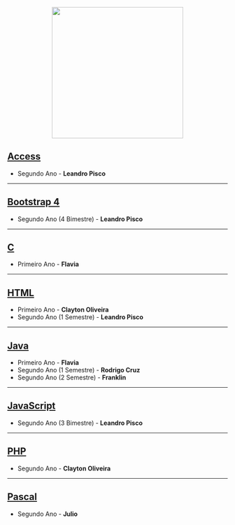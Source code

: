 <p align="center">
    <img src="https://user-images.githubusercontent.com/41977137/68078206-0f0b9700-fdb0-11e9-9364-d27150af29d4.png" width="300">
</p>




## [Access](https://github.com/JoaoPedroAlvarenga/RezendeRammel_lessons/tree/master/Access)

- Segundo Ano - <b> Leandro Pisco </b> 

---

## [Bootstrap 4](https://github.com/JoaoPedroAlvarenga/RezendeRammel_lessons/tree/master/Bootstrap)

- Segundo Ano (4 Bimestre) - <b> Leandro Pisco </b> 

---

## [C](https://github.com/JoaoPedroAlvarenga/RezendeRammel_lessons/tree/master/C)

- Primeiro Ano - <strong> Flavia </strong>

---
## [HTML](https://github.com/JoaoPedroAlvarenga/RezendeRammel_lessons/tree/master/HTML)

- Primeiro Ano - <strong> Clayton Oliveira </strong> <br>
- Segundo Ano (1 Semestre) - <strong> Leandro Pisco </strong> 

---
## [Java](https://github.com/JoaoPedroAlvarenga/RezendeRammel_lessons/tree/master/Java)

- Primeiro Ano - <strong> Flavia </strong> <br> 
- Segundo Ano (1 Semestre) - <strong> Rodrigo Cruz </strong>
- Segundo Ano (2 Semestre) - <strong> Franklin </strong>

---
## [JavaScript](https://github.com/JoaoPedroAlvarenga/RezendeRammel_lessons/tree/master/JavaScript/)

- Segundo Ano (3 Bimestre) - <strong> Leandro Pisco </strong>

---
## [PHP](https://github.com/JoaoPedroAlvarenga/RezendeRammel_lessons/tree/master/PHP)

- Segundo Ano - <strong> Clayton Oliveira </strong>

---
## [Pascal](https://github.com/JoaoPedroAlvarenga/RezendeRammel_lessons/tree/master/Pascal)

- Segundo Ano - <strong> Julio </strong>


